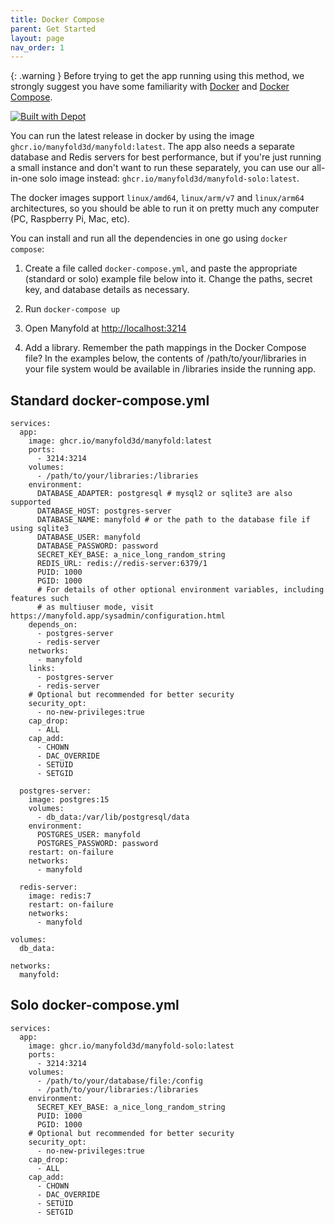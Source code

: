 ```yaml
---
title: Docker Compose
parent: Get Started
layout: page
nav_order: 1
---
```


{: .warning }
Before trying to get the app running using this method, we strongly suggest you have some familiarity with [Docker](https://docker.com) and [Docker Compose](https://docs.docker.com/compose/).

[![Built with Depot](https://depot.dev/badges/built-with-depot.svg)](https://depot.dev?utm_source=manyfold)

You can run the latest release in docker by using the image `ghcr.io/manyfold3d/manyfold:latest`. The app also needs a separate database and Redis servers for best performance, but if you're just running a small instance and don't want to run these separately, you can use our all-in-one solo image instead: `ghcr.io/manyfold3d/manyfold-solo:latest`.

The docker images support `linux/amd64`, `linux/arm/v7` and `linux/arm64` architectures, so you should be able to run it on pretty much any computer (PC, Raspberry Pi, Mac, etc).

You can install and run all the dependencies in one go using `docker compose`:

1. Create a file called `docker-compose.yml`, and paste the appropriate (standard or solo) example file below into it. Change the paths, secret key, and database details as necessary.

2. Run `docker-compose up`

3. Open Manyfold at <http://localhost:3214>

4. Add a library. Remember the path mappings in the Docker Compose file? In the examples below, the contents of /path/to/your/libraries in your file system would be available in /libraries inside the running app.

## Standard docker-compose.yml

```docker
services:
  app:
    image: ghcr.io/manyfold3d/manyfold:latest
    ports:
      - 3214:3214
    volumes:
      - /path/to/your/libraries:/libraries
    environment:
      DATABASE_ADAPTER: postgresql # mysql2 or sqlite3 are also supported
      DATABASE_HOST: postgres-server
      DATABASE_NAME: manyfold # or the path to the database file if using sqlite3
      DATABASE_USER: manyfold
      DATABASE_PASSWORD: password
      SECRET_KEY_BASE: a_nice_long_random_string
      REDIS_URL: redis://redis-server:6379/1
      PUID: 1000
      PGID: 1000
      # For details of other optional environment variables, including features such
      # as multiuser mode, visit https://manyfold.app/sysadmin/configuration.html
    depends_on:
      - postgres-server
      - redis-server
    networks:
      - manyfold
    links:
      - postgres-server
      - redis-server
    # Optional but recommended for better security
    security_opt:
      - no-new-privileges:true
    cap_drop:
      - ALL
    cap_add:
      - CHOWN
      - DAC_OVERRIDE
      - SETUID
      - SETGID

  postgres-server:
    image: postgres:15
    volumes:
      - db_data:/var/lib/postgresql/data
    environment:
      POSTGRES_USER: manyfold
      POSTGRES_PASSWORD: password
    restart: on-failure
    networks:
      - manyfold

  redis-server:
    image: redis:7
    restart: on-failure
    networks:
      - manyfold

volumes:
  db_data:

networks:
  manyfold:
```

## Solo docker-compose.yml

```docker
services:
  app:
    image: ghcr.io/manyfold3d/manyfold-solo:latest
    ports:
      - 3214:3214
    volumes:
      - /path/to/your/database/file:/config
      - /path/to/your/libraries:/libraries
    environment:
      SECRET_KEY_BASE: a_nice_long_random_string
      PUID: 1000
      PGID: 1000
    # Optional but recommended for better security
    security_opt:
      - no-new-privileges:true
    cap_drop:
      - ALL
    cap_add:
      - CHOWN
      - DAC_OVERRIDE
      - SETUID
      - SETGID
```
